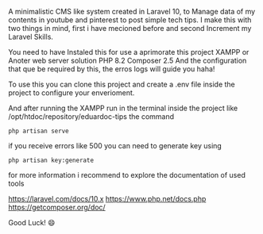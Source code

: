 A minimalistic CMS like system created in Laravel 10, to Manage data of my contents in youtube and pinterest to post simple tech tips.
I make this with two things in mind, first i have mecioned before and second Increment my Laravel Skills.

You need to have Instaled this for use a aprimorate this project
XAMPP or Anoter web server solution
PHP 8.2
Composer 2.5
And the configuration that que be required by this, the erros logs will guide you haha!

To use this you can clone this project and create a .env file inside the project to configure your enverioment.

And after running the XAMPP run in the terminal inside the project like /opt/htdoc/repository/eduardoc-tips the command 

    php artisan serve

if you receive errors like 500 you can need to generate key using

    php artisan key:generate

for more information i recommend to explore the documentation of used tools

https://laravel.com/docs/10.x
https://www.php.net/docs.php
https://getcomposer.org/doc/

Good Luck! 😄
